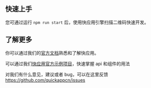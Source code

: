 ## 快速上手

您可通过运行 `npm run start` 后，使用快应用引擎扫描二维码快速开发。

## 了解更多

你可以通过我们的[官方文档](https://doc.quickapp.cn/)熟悉和了解快应用。

可以通过我们[快应用官方示例项目](https://github.com/quickappcn/sample)，快速掌握 api 和组件的用法

对我们有什么意见，建议或者 bug，可以在这里反馈 https://github.com/quickappcn/issues
